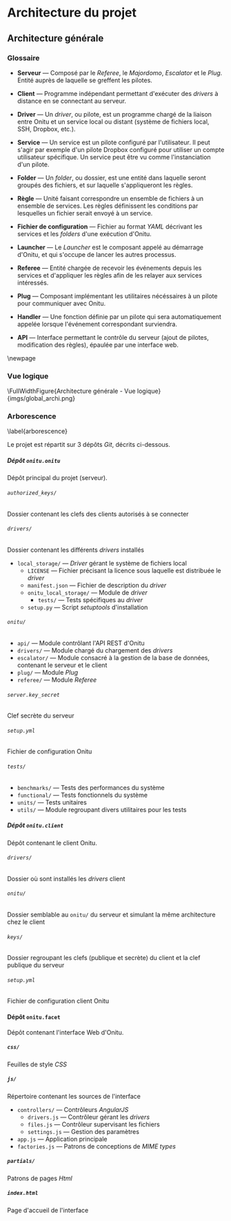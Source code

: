 # Architecture du projet

## Architecture générale

### Glossaire

- **Serveur** — Composé par le *Referee*, le *Majordomo*, *Escalator* et le *Plug*. Entité auprès de laquelle se greffent les pilotes.

- **Client** — Programme indépendant permettant d'exécuter des *drivers* à distance en se connectant au serveur.

- **Driver** — Un *driver*, ou pilote, est un programme chargé de la liaison entre Onitu et un service local ou distant (système de fichiers local, SSH, Dropbox, etc.).

- **Service** — Un service est un pilote configuré par l'utilisateur. Il peut s'agir par exemple d'un pilote Dropbox configuré pour utiliser un compte utilisateur spécifique. Un service peut être vu comme l'instanciation d'un pilote.

- **Folder** — Un *folder*, ou dossier, est une entité dans laquelle seront groupés des fichiers, et sur laquelle s'appliqueront les règles.

- **Règle** — Unité faisant correspondre un ensemble de fichiers à un ensemble de services. Les règles définissent les conditions par lesquelles un fichier serait envoyé à un service.

- **Fichier de configuration** — Fichier au format *YAML* décrivant les services et les *folders* d'une exécution d'Onitu.

- **Launcher** — Le *Launcher* est le composant appelé au démarrage d'Onitu, et qui s'occupe de lancer les autres processus.

- **Referee** — Entité chargée de recevoir les événements depuis les services et d'appliquer les règles afin de les relayer aux services intéressés.

- **Plug** — Composant implémentant les utilitaires nécéssaires à un pilote pour communiquer avec Onitu.

- **Handler** — Une fonction définie par un pilote qui sera automatiquement appelée lorsque l'événement correspondant surviendra.

- **API** — Interface permettant le contrôle du serveur (ajout de pilotes, modification des règles), épaulée par une interface web.

\newpage

### Vue logique

\FullWidthFigure{Architecture générale - Vue logique}{imgs/global_archi.png}


### Arborescence

\label{arborescence}

Le projet est répartit sur 3 dépôts *Git*, décrits ci-dessous.

##### Dépôt `onitu.onitu`

Dépôt principal du projet (serveur).

###### `authorized_keys/`
Dossier contenant les clefs des clients autorisés à se connecter

###### `drivers/`
Dossier contenant les différents *drivers* installés

- `local_storage/` — *Driver* gérant le système de fichiers local
    - `LICENSE` — Fichier précisant la licence sous laquelle est distribuée le *driver*
    - `manifest.json` — Fichier de description du *driver*
    - `onitu_local_storage/` — Module de *driver*
        - `tests/` — Tests spécifiques au *driver*
    - `setup.py` — Script *setuptools* d'installation

###### `onitu/`
- `api/` — Module contrôlant l'API REST d'Onitu
- `drivers/` — Module chargé du chargement des *drivers*
- `escalator/` — Module consacré à la gestion de la base de données, contenant le serveur et le client
- `plug/` — Module *Plug*
- `referee/` — Module *Referee*

###### `server.key_secret`
Clef secrète du serveur

###### `setup.yml`
Fichier de configuration Onitu

###### `tests/`
- `benchmarks/` — Tests des performances du système
- `functional/` — Tests fonctionnels du système
- `units/` — Tests unitaires
- `utils/` — Module regroupant divers utilitaires pour les tests

##### Dépôt `onitu.client`

Dépôt contenant le client Onitu.

###### `drivers/`
Dossier où sont installés les *drivers* client

###### `onitu/`
Dossier semblable au `onitu/` du serveur et simulant la même architecture chez le client

###### `keys/`
Dossier regroupant les clefs (publique et secrète) du client et la clef publique du serveur

###### `setup.yml`
Fichier de configuration client Onitu

#### Dépôt `onitu.facet`

Dépôt contenant l'interface Web d'Onitu.

##### `css/`
Feuilles de style *CSS*

##### `js/`
Répertoire contenant les sources de l'interface

- `controllers/` — Contrôleurs *AngularJS*
    - `drivers.js` — Contrôleur gérant les *drivers*
    - `files.js` — Contrôleur supervisant les fichiers
    - `settings.js` — Gestion des paramètres
- `app.js` — Application principale
- `factories.js` — Patrons de conceptions de *MIME types*

##### `partials/`
Patrons de pages *Html*

##### `index.html`
Page d'accueil de l'interface
